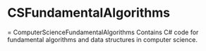 # CSFundamentalAlgorithms
= ComputerScienceFundamentalAlgorithms
Contains C# code for fundamental algorithms and data structures in computer science. 
